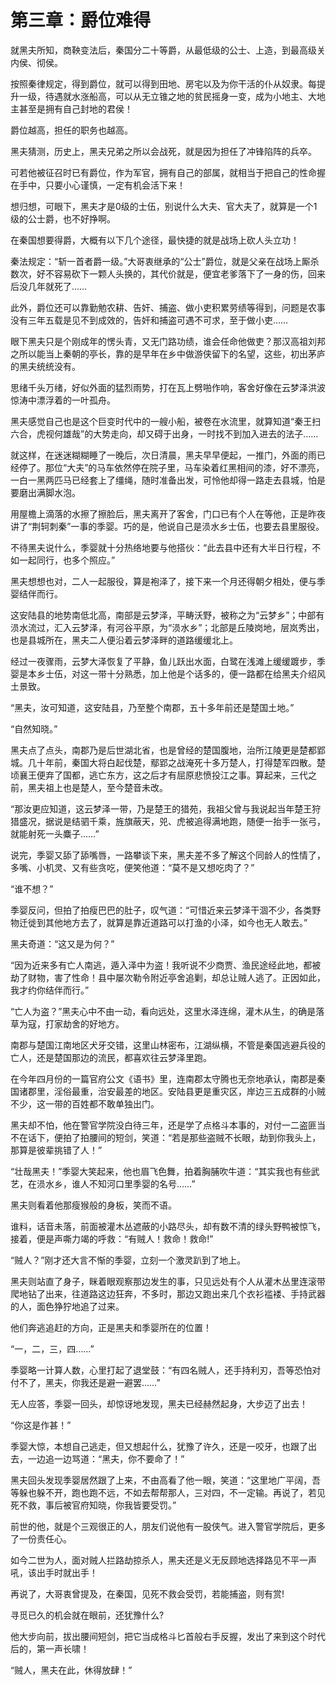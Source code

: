 #   第三章：爵位难得

就黑夫所知，商鞅变法后，秦国分二十等爵，从最低级的公士、上造，到最高级关内侯、彻侯。

按照秦律规定，得到爵位，就可以得到田地、房宅以及为你干活的仆从奴隶。每提升一级，待遇就水涨船高，可以从无立锥之地的贫民摇身一变，成为小地主、大地主甚至是拥有自己封地的君侯！

爵位越高，担任的职务也越高。

黑夫猜测，历史上，黑夫兄弟之所以会战死，就是因为担任了冲锋陷阵的兵卒。

可若他被征召时已有爵位，作为军官，拥有自己的部属，就相当于把自己的性命握在手中，只要小心谨慎，一定有机会活下来！

想归想，可眼下，黑夫才是0级的士伍，别说什么大夫、官大夫了，就算是一个1级的公士爵，也不好挣啊。

在秦国想要得爵，大概有以下几个途径，最快捷的就是战场上砍人头立功！

秦法规定：“斩一首者爵一级。”大哥衷继承的“公士”爵位，就是父亲在战场上厮杀数次，好不容易砍下一颗人头换的，其代价就是，便宜老爹落下了一身的伤，回来后没几年就死了……

此外，爵位还可以靠勤勉农耕、告奸、捕盗、做小吏积累劳绩等得到，问题是农事没有三年五载是见不到成效的，告奸和捕盗可遇不可求，至于做小吏……

眼下黑夫只是个刚成年的愣头青，又无门路功绩，谁会任命他做吏？那汉高祖刘邦之所以能当上秦朝的亭长，靠的是早年在乡中做游侠留下的名望，这些，初出茅庐的黑夫统统没有。

思绪千头万绪，好似外面的猛烈雨势，打在瓦上劈啪作响，客舍好像在云梦泽洪波惊涛中漂浮着的一叶孤舟。

黑夫感觉自己也是这个巨变时代中的一艘小船，被卷在水流里，就算知道“秦王扫六合，虎视何雄哉”的大势走向，却又碍于出身，一时找不到加入进去的法子……

就这样，在迷迷糊糊睡了一晚后，次日清晨，黑夫早早便起，一推门，外面的雨已经停了。那位“大夫”的马车依然停在院子里，马车染着红黑相间的漆，好不漂亮，一白一黑两匹马已经套上了缰绳，随时准备出发，可怜他却得一路走去县城，怕是要磨出满脚水泡。

用屋檐上滴落的水擦了擦脸后，黑夫离开了客舍，门口已有个人在等他，正是昨夜讲了“荆轲刺秦”一事的季婴。巧的是，他说自己是涢水乡士伍，也要去县里服役。

不待黑夫说什么，季婴就十分热络地要与他搭伙：“此去县中还有大半日行程，不如一起同行，也多个照应。”

黑夫想想也对，二人一起服役，算是袍泽了，接下来一个月还得朝夕相处，便与季婴结伴而行。

这安陆县的地势南低北高，南部是云梦泽，平畴沃野，被称之为“云梦乡”；中部有涢水流过，汇入云梦泽，有河谷平原，为“涢水乡”；北部是丘陵岗地，层岚秀出，也是县城所在，黑夫二人便沿着云梦泽畔的道路缓缓北上。

经过一夜骤雨，云梦大泽恢复了平静，鱼儿跃出水面，白鹭在浅滩上缓缓踱步，季婴是本乡士伍，对这一带十分熟悉，加上他是个话多的，便一路都在给黑夫介绍风土景致。

“黑夫，汝可知道，这安陆县，乃至整个南郡，五十多年前还是楚国土地。”

“自然知晓。”

黑夫点了点头，南郡乃是后世湖北省，也是曾经的楚国腹地，治所江陵更是楚都郢城。几十年前，秦国大将白起伐楚，鄢郢之战淹死十多万楚人，打得楚军四散。楚顷襄王便弃了国都，逃亡东方，这之后才有屈原悲愤投江之事。算起来，三代之前，黑夫祖上也是楚人，至今楚音未改。

“那汝更应知道，这云梦泽一带，乃是楚王的猎苑，我祖父曾与我说起当年楚王狩猎盛况，据说是结驷千乘，旌旗蔽天，兕、虎被追得满地跑，随便一抬手一张弓，就能射死一头麋子……”

说完，季婴又舔了舔嘴唇，一路攀谈下来，黑夫差不多了解这个同龄人的性情了，多嘴、小机灵、又有些贪吃，便笑他道：“莫不是又想吃肉了？”

“谁不想？”

季婴反问，但拍了拍瘦巴巴的肚子，叹气道：“可惜近来云梦泽干涸不少，各类野物迁徙到其他地方去了，就算是靠近道路可以打渔的小泽，如今也无人敢去。”

黑夫奇道：“这又是为何？”

“因为近来多有亡人南逃，遁入泽中为盗！我听说不少商贾、渔民途经此地，都被劫了财物，害了性命！县中屡次勒令附近亭舍追剿，却总让贼人逃了。正因如此，我才约你结伴而行。”

“亡人为盗？”黑夫心中不由一动，看向远处，这里水泽连绵，灌木从生，的确是落草为寇，打家劫舍的好地方。

南郡与楚国江南地区犬牙交错，这里山林密布，江湖纵横，不管是秦国逃避兵役的亡人，还是楚国那边的流民，都喜欢往云梦泽里跑。

在今年四月份的一篇官府公文《语书》里，连南郡太守腾也无奈地承认，南郡是秦国诸郡里，淫俗最重，治安最差的地区。安陆县更是重灾区，岸边三五成群的小贼不少，这一带的百姓都不敢单独出门。

黑夫却不怕，他在警官学院没白待三年，还是学了点格斗本事的，对付一二盗匪当不在话下，便拍了拍腰间的短剑，笑道：“若是那些盗贼不长眼，劫到你我头上，那算是彼辈挑错了人！”

“壮哉黑夫！”季婴大笑起来，他也眉飞色舞，拍着胸脯吹牛道：“其实我也有些武艺，在涢水乡，谁人不知河口里季婴的名号……”

黑夫则看着他那瘦猴般的身板，笑而不语。

谁料，话音未落，前面被灌木丛遮蔽的小路尽头，却有数不清的绿头野鸭被惊飞，接着，便是声嘶力竭的呼救：“有贼人！救命！救命!”

“贼人？”刚才还大言不惭的季婴，立刻一个激灵趴到了地上。

黑夫则站直了身子，眯着眼观察那边发生的事，只见远处有个人从灌木丛里连滚带爬地钻了出来，往道路这边狂奔，不多时，那边又跑出来几个衣衫褴褛、手持武器的人，面色狰狞地追了过来。

他们奔逃追赶的方向，正是黑夫和季婴所在的位置！

“一，二，三，四……”

季婴略一计算人数，心里打起了退堂鼓：“有四名贼人，还手持利刃，吾等恐怕对付不了，黑夫，你我还是避一避罢……”

无人应答，季婴一回头，却惊讶地发现，黑夫已经赫然起身，大步迈了出去！

“你这是作甚！”

季婴大惊，本想自己逃走，但又想起什么，犹豫了许久，还是一咬牙，也跟了出去，一边追一边骂道：“黑夫，你不要命了！”

黑夫回头发现季婴居然跟了上来，不由高看了他一眼，笑道：“这里地广平阔，吾等躲也躲不开，跑也跑不远，不如去帮帮那人，三对四，不一定输。再说了，若见死不救，事后被官府知晓，你我皆要受罚。”

前世的他，就是个三观很正的人，朋友们说他有一股侠气。进入警官学院后，更多了一份责任心。

如今二世为人，面对贼人拦路劫掠杀人，黑夫还是义无反顾地选择路见不平一声吼，该出手时就出手！

再说了，大哥衷曾提及，在秦国，见死不救会受罚，若能捕盗，则有赏!

寻觅已久的机会就在眼前，还犹豫什么?

他大步向前，拔出腰间短剑，把它当成格斗匕首般右手反握，发出了来到这个时代后的，第一声长啸！

“贼人，黑夫在此，休得放肆！”

